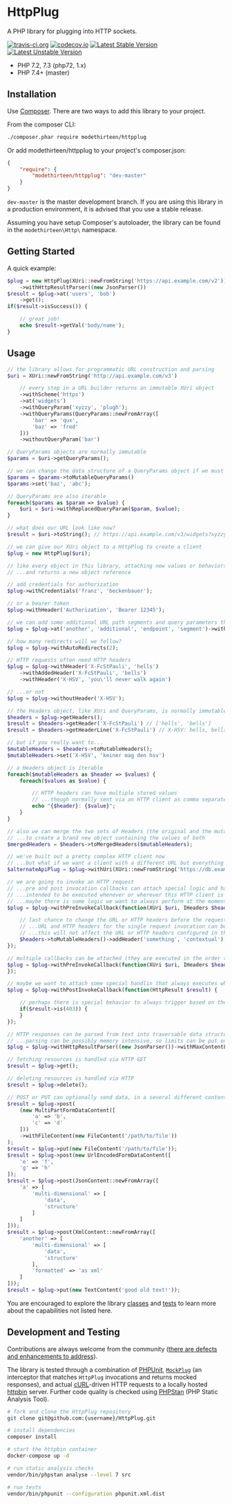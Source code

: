 # HttpPlug

A PHP library for plugging into HTTP sockets.

[![travis-ci.org](https://travis-ci.org/modethirteen/HttpPlug.svg?branch=main)](https://travis-ci.org/modethirteen/HttpPlug)
[![codecov.io](https://codecov.io/github/modethirteen/HttpPlug/coverage.svg?branch=main)](https://codecov.io/github/modethirteen/HttpPlug?branch=main)
[![Latest Stable Version](https://poser.pugx.org/modethirteen/httpplug/version.svg)](https://packagist.org/packages/modethirteen/httpplug)
[![Latest Unstable Version](https://poser.pugx.org/modethirteen/httpplug/v/unstable)](https://packagist.org/packages/modethirteen/httpplug)

* PHP 7.2, 7.3 (php72, 1.x)
* PHP 7.4+ (master)

## Installation

Use [Composer](https://getcomposer.org/). There are two ways to add this library to your project.

From the composer CLI:

```sh
./composer.phar require modethirteen/httpplug
```

Or add modethirteen/httpplug to your project's composer.json:

```json
{
    "require": {
        "modethirteen/httpplug": "dev-master"
    }
}
```

`dev-master` is the master development branch. If you are using this library in a production environment, it is advised that you use a stable release.

Assuming you have setup Composer's autoloader, the library can be found in the `modethirteen\Http\` namespace.

## Getting Started

A quick example:

```php
$plug = new HttpPlug(XUri::newFromString('https://api.example.com/v2'))
    ->withHttpResultParser((new JsonParser())
$result = $plug->at('users', 'bob')
    ->get();
if($result->isSuccess()) {

    // great job!
    echo $result->getVal('body/name');
}
```

## Usage

```php
// the library allows for programmatic URL construction and parsing
$uri = XUri::newFromString('http://api.example.com/v3')

    // every step in a URL builder returns an immutable XUri object
    ->withScheme('https')
    ->at('widgets')
    ->withQueryParam('xyzzy', 'plugh');
    ->withQueryParams(QueryParams::newFromArray([
        'bar' => 'qux',
        'baz' => 'fred'
    ]))
    ->withoutQueryParam('bar')

// QueryParams objects are normally immutable
$params = $uri->getQueryParams();

// we can change the data structure of a QueryParams object if we must
$params = $params->toMutableQueryParams()
$params->set('baz', 'abc');

// QueryParams are also iterable
foreach($params as $param => $value) {
    $uri = $uri->withReplacedQueryParam($param, $value);
}

// what does our URL look like now?
$result = $uri->toString(); // https://api.example.com/v3/widgets?xyzzy=plugh&baz=abc

// we can give our XUri object to a HttpPlug to create a client
$plug = new HttpPlug($uri);

// like every object in this library, attaching new values or behaviors to plugs is by default immutable
// ...and returns a new object reference

// add credentials for authorization
$plug->withCredentials('franz', 'beckenbauer');

// or a bearer token
$plug->withHeader('Authorization', 'Bearer 12345');

// we can add some additional URL path segments and query parameters that weren't part of the constructing URL
$plug = $plug->at('another', 'additional', 'endpoint', 'segment')->with('more', 'params');

// how many redirects will we follow?
$plug = $plug->withAutoRedirects(2);

// HTTP requests often need HTTP headers
$plug = $plug->withHeader('X-FcStPauli', 'hells')
    ->withAddedHeader('X-FcStPauli', 'bells')
    ->withHeader('X-HSV', 'you\'ll never walk again')

// ...or not
$plug = $plug->withoutHeader('X-HSV');

// the Headers object, like XUri and QueryParams, is normally immutable
$headers = $plug->getHeaders();
$result = $headers->getHeader('X-FcStPauli') // ['hells', 'bells']
$result = $headers->getHeaderLine('X-FcStPauli') // X-HSV: hells, bells

// but if you really want to...
$mutableHeaders = $headers->toMutableHeaders();
$mutableHeaders->set('X-HSV', 'keiner mag den hsv')

// a Headers object is iterable
foreach($mutableHeaders as $header => $values) {
    foreach($values as $value) {

        // HTTP headers can have multiple stored values
        // ...though normally sent via an HTTP client as comma separated on a single HTTP header line
        echo "{$header}: {$value}";
    }
}

// also we can merge the two sets of Headers (the original and the mutated one)
// ...to create a brand new object containing the values of both
$mergedHeaders = $headers->toMergedHeaders($mutableHeaders);

// we've built out a pretty complex HTTP client now
// ...but what if we want a client with a different URL but everything else the same?
$alternateApiPlug = $plug->withUri(XUri::newFromString('https://db.example.com/graph'));

// we are going to invoke an HTTP request
// ...pre and post invocation callbacks can attach special logic and handlers
// ...intended to be executed whenever or wherever this HTTP client is used
// ...maybe there is some logic we want to always perform at the moment the HTTP request is about to be sent?
$plug = $plug->withPreInvokeCallback(function(XUri $uri, IHeaders $headers) {

    // last chance to change the URL or HTTP headers before the request is made
    // ...URL and HTTP headers for the single request invocation can be mutated
    // ...this will not affect the URL or HTTP headers configured in the plug
    $headers->toMutableHeaders()->addHeader('something', 'contextual');
});

// multiple callbacks can be attached (they are executed in the order they are attached)
$plug = $plug->withPreInvokeCallback(function(XUri $uri, IHeaders $headers) {
});

// maybe we want to attach some special handlin that always executes when we receive an HTTP response?
$plug = $plug->withPostInvokeCallback(function(HttpResult $result) {

    // perhaps there is special behavior to always trigger based on the HTTP response status code?
    if($result->is(403)) {
    }
});

// HTTP responses can be parsed from text into traversable data structures by attaching one or more HttpResultParser objects
// ...parsing can be possibly memory intensive, so limits can be put on the allowed size of a response to parse
$plug = $plug->withHttpResultParser((new JsonParser())->withMaxContentLength(640000));

// fetching resources is handled via HTTP GET
$result = $plug->get();

// deleting resources is handled via HTTP
$result = $plug->delete();

// POST or PUT can optionally send data, in a several different content types as needed
$result = $plug->post(
    (new MultiPartFormDataContent([
        'a' => 'b',
        'c' => 'd'
    ]))
    ->withFileContent(new FileContent('/path/to/file'))
);
$result = $plug->put(new FileContent('/path/to/file'));
$result = $plug->post(new UrlEncodedFormDataContent([
    'e' => 'f',
    'g' => 'h'
]);
$result = $plug->post(JsonContent::newFromArray([
    'a' => [
        'multi-dimensional' => [
            'data',
            'structure'
        ]
    ]
]));
$result = $plug->post(XmlContent::newFromArray([
    'another' => [
        'multi-dimensional' => [
            'data',
            'structure'
        ],
        'formatted' => 'as xml'
    ]
]));
$result = $plug->put(new TextContent('good old text!'));
```

You are encouraged to explore the library [classes](src) and [tests](tests) to learn more about the capabilities not listed here.

## Development and Testing

Contributions are always welcome from the community ([there are defects and enhancements to address](https://github.com/modethirteen/HttpPlug/issues)).

The library is tested through a combination of [PHPUnit](https://github.com/sebastianbergmann/phpunit), [`MockPlug`](src/Mock) (an interceptor that matches `HttpPlug` invocations and returns mocked responses), and actual [cURL](https://www.php.net/manual/en/book.curl.php)-driven HTTP requests to a locally hosted [httpbin](https://httpbin.org) server. Further code quality is checked using [PHPStan](https://github.com/phpstan/phpstan) (PHP Static Analysis Tool).

```sh
# fork and clone the HttpPlug repository
git clone git@github.com:{username}/HttpPlug.git

# install dependencies
composer install

# start the httpbin container
docker-compose up -d

# run static analysis checks
vendor/bin/phpstan analyse --level 7 src

# run tests
vendor/bin/phpunit --configuration phpunit.xml.dist
```
